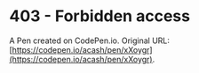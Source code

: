 # 403 - Forbidden access

A Pen created on CodePen.io. Original URL: [https://codepen.io/acash/pen/xXoygr](https://codepen.io/acash/pen/xXoygr).


